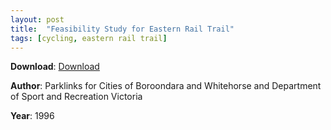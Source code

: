 ```yaml
---
layout: post
title:  "Feasibility Study for Eastern Rail Trail"
tags: [cycling, eastern rail trail]
---
```


**Download**: [Download](./docs/ertfeasibilitystudy1996.pdf)

**Author**: Parklinks for Cities of Boroondara and Whitehorse and Department of Sport and Recreation Victoria

**Year**: 1996
